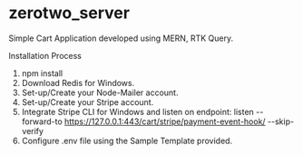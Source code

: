 # zerotwo_server
Simple Cart Application developed using MERN, RTK Query.

Installation Process

1) npm install
2) Download Redis for Windows.
3) Set-up/Create your Node-Mailer account.
4) Set-up/Create your Stripe account.
5) Integrate Stripe CLI for Windows and listen on endpoint: listen --forward-to https://127.0.0.1:443/cart/stripe/payment-event-hook/ --skip-verify
6) Configure .env file using the Sample Template provided.


